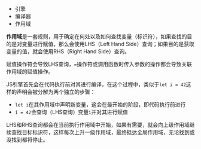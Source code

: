 - 引擎
- 编译器
- 作用域





**作用域**是一套规则，用于确定在何处以及如何查找变量（标识符），如果查找的目的是对变量进行赋值，那么会使用LHS（Left Hand Side）查询；如果目的是获取变量的值，就会使用RHS（Right Hand Side）查询。

赋值操作符会导致LHS查询，`=`操作符或调用函数时传入参数的操作都会导致关联作用域的赋值操作。

JS引擎首先会在代码执行前对其进行编译，在这个过程中，类似于`let i = 42`这样的声明会被分解为两个独立的步骤：

- `let i`在其作用域中声明新变量，这会在最开始的阶段，即代码执行前进行
- `i = 42`会查询（LHS查询）变量`i`并对其进行赋值

LHS和RHS查询都会在当前执行作用域中开始，如果有需要，就会向上级作用域继续查找目标标识符，这样每次上升一级作用域，最终抵达全局作用域，无论找到或没找到都将停止。